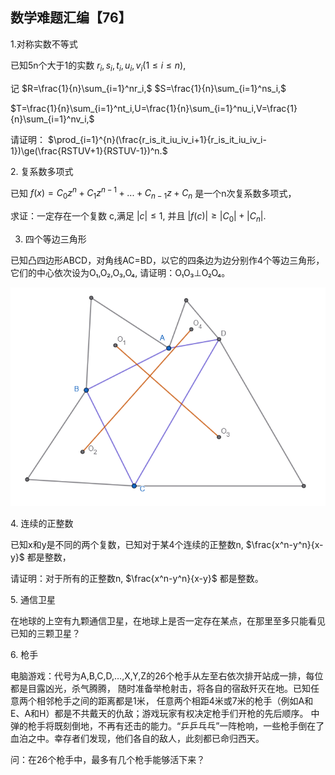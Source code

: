 ## 数学难题汇编【76】

1.对称实数不等式

已知5n个大于1的实数 $r_i,s_i,t_i,u_i,v_i(1\le i\le n),$

记 $R=\frac{1}{n}\sum_{i=1}^nr_i,$ $S=\frac{1}{n}\sum_{i=1}^ns_i,$

$T=\frac{1}{n}\sum_{i=1}^nt_i,U=\frac{1}{n}\sum_{i=1}^nu_i,V=\frac{1}{n}\sum_{i=1}^nv_i,$

请证明： $\prod_{i=1}^{n}(\frac{r_is_it_iu_iv_i+1}{r_is_it_iu_iv_i-1})\ge(\frac{RSTUV+1}{RSTUV-1})^n.$ 

2. 复系数多项式

已知 $f(x)=C_0z^n+C_1z^{n-1}+...+C_{n-1}z+C_n$ 是一个n次复系数多项式，

求证：一定存在一个复数 c,满足 $|c|\le1,$ 并且 $|f(c)|\ge|C_0|+|C_n|.$ 

3. 四个等边三角形

已知凸四边形ABCD，对角线AC=BD，以它的四条边为边分别作4个等边三角形，它们的中心依次设为O₁,O₂,O₃,O₄,
请证明：O₁O₃⊥O₂O₄。

![图](/pics/p111-3.png)

4. 连续的正整数

已知x和y是不同的两个复数，已知对于某4个连续的正整数n, $\frac{x^n-y^n}{x-y}$ 都是整数，

请证明：对于所有的正整数n, $\frac{x^n-y^n}{x-y}$ 都是整数。

5. 通信卫星

在地球的上空有九颗通信卫星，在地球上是否一定存在某点，在那里至多只能看见已知的三颗卫星？

6. 枪手

电脑游戏：代号为A,B,C,D,…,X,Y,Z的26个枪手从左至右依次排开站成一排，每位都是目露凶光，杀气腾腾，
随时准备举枪射击，将各自的宿敌歼灭在地。已知任意两个相邻枪手之间的距离都是1米，
任意两个相距4米或7米的枪手（例如A和E、A和H）都是不共戴天的仇敌；游戏玩家有权决定枪手们开枪的先后顺序。
中弹的枪手将既刻倒地，不再有还击的能力。“乒乒乓乓”一阵枪响，一些枪手倒在了血泊之中。幸存者们发现，他们各自的敌人，此刻都已命归西天。

问：在26个枪手中，最多有几个枪手能够活下来？
